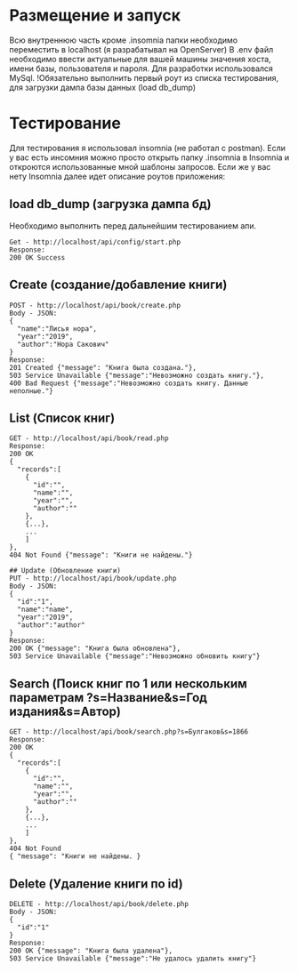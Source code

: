 # Размещение  и запуск
Всю внутреннюю часть кроме .insomnia папки необходимо переместить в localhost (я разрабатывал на OpenServer)
В .env файл необходимо ввести актуальные для вашей машины значения хоста, имени базы, пользователя и пароля. Для разработки использовался MySql.
!Обязательно выполнить первый роут из списка тестирования, для загрузки дампа базы данных (load db_dump)

# Тестирование
Для тестирования я использовал insomnia (не работал с postman). Если у вас есть инсомния можно просто открыть папку .insomnia в Insomnia и откроются использованные мной шаблоны запросов.
Если же у вас нету Insomnia далее идет описание роутов приложения:

## load db_dump (загрузка дампа бд)
Необходимо выполнить перед дальнейшим тестированием апи.
```
Get - http://localhost/api/config/start.php
Response:
200 OK Success
```

## Create (создание/добавление книги)
```
POST - http://localhost/api/book/create.php
Body - JSON:
{
  "name":"Лисья нора",
  "year":"2019",
  "author":"Нора Сакович"
}
Response: 
201 Created {"message": "Книга была создана."},
503 Service Unavailable {"message":"Невозможно создать книгу."},
400 Bad Request {"message":"Невозможно создать книгу. Данные неполные."}
```

## List (Список книг)
```
GET - http://localhost/api/book/read.php
Response:
200 OK
{
  "records":[
	{
	  "id":"",
	  "name":"",
	  "year":"",
	  "author":""
	},
	{...},
	...
	]
},
404 Not Found {"message": "Книги не найдены."}

## Update (Обновление книги)
PUT - http://localhost/api/book/update.php
Body - JSON:
{
  "id":"1",
  "name":"name",
  "year":"2019",
  "author":"author"
}
Response:
200 OK {"message": "Книга была обновлена"},
503 Service Unavailable {"message":"Невозможно обновить книгу"}
```

## Search (Поиск книг по 1 или нескольким параметрам ?s=Название&s=Год издания&s=Автор)
```
GET - http://localhost/api/book/search.php?s=Булгаков&s=1866
Response:
200 OK
{
  "records":[
	{
	  "id":"",
	  "name":"",
	  "year":"",
	  "author":""
	},
	{...},
	...
	]
},
404 Not Found
{ "message": "Книги не найдены. }
```

## Delete (Удаление книги по id)
```
DELETE - http://localhost/api/book/delete.php
Body - JSON:
{
  "id":"1"
}
Response:
200 OK {"message": "Книга была удалена"},
503 Service Unavailable {"message":"Не удалось удалить книгу"}
```
